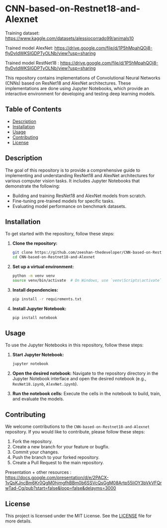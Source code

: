 # CNN-based-on-Restnet18-and-Alexnet

Training dataset: https://www.kaggle.com/datasets/alessiocorrado99/animals10

Trained model AlexNet: https://drive.google.com/file/d/1P5hMpahQOj8-flyDvIdWKSlGDPTyOLNb/view?usp=sharing

Trained model RestNet18 : https://drive.google.com/file/d/1P5hMpahQOj8-flyDvIdWKSlGDPTyOLNb/view?usp=sharing


This repository contains implementations of Convolutional Neural Networks (CNNs) based on ResNet18 and AlexNet architectures. These implementations are done using Jupyter Notebooks, which provide an interactive environment for developing and testing deep learning models.

## Table of Contents

- [Description](#description)
- [Installation](#installation)
- [Usage](#usage)
- [Contributing](#contributing)
- [License](#license)

## Description

The goal of this repository is to provide a comprehensive guide to implementing and understanding ResNet18 and AlexNet architectures for various computer vision tasks. It includes Jupyter Notebooks that demonstrate the following:

- Building and training ResNet18 and AlexNet models from scratch.
- Fine-tuning pre-trained models for specific tasks.
- Evaluating model performance on benchmark datasets.

## Installation

To get started with the repository, follow these steps:

1. **Clone the repository:**
    ```sh
    git clone https://github.com/zeeshan-thedeveloper/CNN-based-on-Restnet18-and-Alexnet.git
    cd CNN-based-on-Restnet18-and-Alexnet
    ```

2. **Set up a virtual environment:**
    ```sh
    python -m venv venv
    source venv/bin/activate  # On Windows, use `venv\Scripts\activate`
    ```

3. **Install dependencies:**
    ```sh
    pip install -r requirements.txt
    ```

4. **Install Jupyter Notebook:**
    ```sh
    pip install notebook
    ```

## Usage

To use the Jupyter Notebooks in this repository, follow these steps:

1. **Start Jupyter Notebook:**
    ```sh
    jupyter notebook
    ```

2. **Open the desired notebook:**
    Navigate to the repository directory in the Jupyter Notebook interface and open the desired notebook (e.g., `ResNet18.ipynb`, `AlexNet.ipynb`).

3. **Run the notebook cells:**
    Execute the cells in the notebook to build, train, and evaluate the models.

## Contributing

We welcome contributions to the `CNN-based-on-Restnet18-and-Alexnet` repository. If you would like to contribute, please follow these steps:

1. Fork the repository.
2. Create a new branch for your feature or bugfix.
3. Commit your changes.
4. Push the branch to your forked repository.
5. Create a Pull Request to the main repository.

Presentation + other resources : https://docs.google.com/presentation/d/e/2PACX-1vQsKJncBm6Kr0QgM0hjmgfhBBm0b6SSVcQsGgM08Artp55liOY3bVkVFQrwTad-Cg/pub?start=false&loop=false&delayms=3000


## License

This project is licensed under the MIT License. See the [LICENSE](LICENSE) file for more details.
